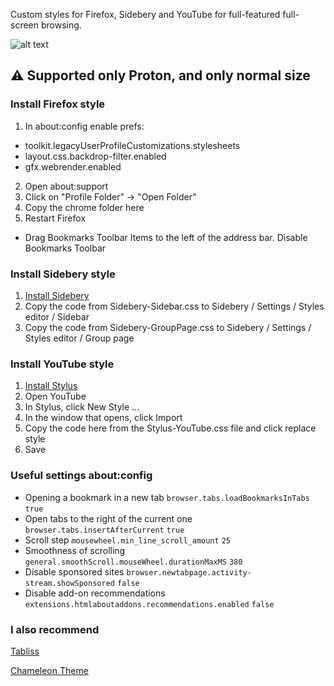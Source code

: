 Custom styles for Firefox, Sidebery and YouTube for full-featured full-screen browsing.

![alt text](demo.gif)

## :warning: Supported only Proton, and only normal size


### Install Firefox style
1. In about:config enable prefs:
- toolkit.legacyUserProfileCustomizations.stylesheets
- layout.css.backdrop-filter.enabled
- gfx.webrender.enabled
2. Open about:support
3. Click on "Profile Folder" -> "Open Folder"
4. Copy the chrome folder here
5. Restart Firefox

- Drag Bookmarks Toolbar Items to the left of the address bar. Disable Bookmarks Toolbar

### Install Sidebery style
1. [Install Sidebery](https://addons.mozilla.org/firefox/addon/sidebery/)
2. Copy the code from Sidebery-Sidebar.css to Sidebery / Settings / Styles editor / Sidebar
3. Copy the code from Sidebery-GroupPage.css to Sidebery / Settings / Styles editor / Group page

### Install YouTube style
1. [Install Stylus](https://addons.mozilla.org/firefox/addon/styl-us/)
2. Open YouTube
3. In Stylus, click New Style ...
4. In the window that opens, click Import
5. Copy the code here from the Stylus-YouTube.css file and click replace style
6. Save


### Useful settings about:config
- Opening a bookmark in a new tab
`browser.tabs.loadBookmarksInTabs` `true`
- Open tabs to the right of the current one
`browser.tabs.insertAfterCurrent` `true`
- Scroll step
`mousewheel.min_line_scroll_amount` `25`
- Smoothness of scrolling
`general.smoothScroll.mouseWheel.durationMaxMS` `380`
- Disable sponsored sites
`browser.newtabpage.activity-stream.showSponsored` `false`
- Disable add-on recommendations
`extensions.htmlaboutaddons.recommendations.enabled` `false`


### I also recommend
[Tabliss](https://addons.mozilla.org/firefox/addon/tabliss/)

[Chameleon Theme](https://addons.mozilla.org/firefox/addon/borderless-chameleon-theme)
